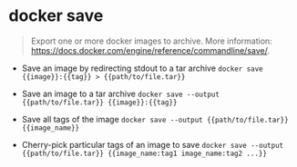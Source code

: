 # docker save
> Export one or more docker images to archive.
> More information: <https://docs.docker.com/engine/reference/commandline/save/>.

- Save an image by redirecting stdout to a tar archive
`docker save {{image}}:{{tag}} > {{path/to/file.tar}}`

- Save an image to a tar archive
`docker save --output {{path/to/file.tar}} {{image}}:{{tag}}`

- Save all tags of the image
`docker save --output {{path/to/file.tar}} {{image_name}}`

- Cherry-pick particular tags of an image to save
`docker save --output {{path/to/file.tar}} {{image_name:tag1 image_name:tag2 ...}}`
